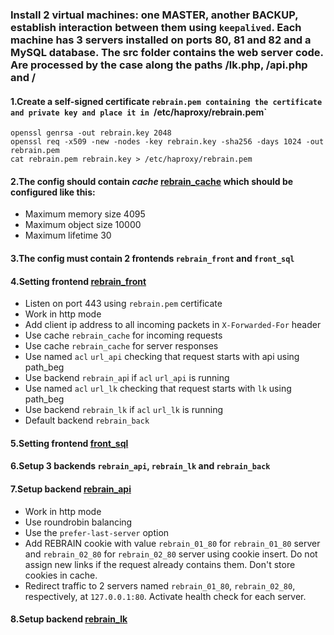 ### Install 2 virtual machines: one MASTER, another BACKUP, establish interaction between them using `keepalived`. Each machine has 3 servers installed on ports 80, 81 and 82 and a MySQL database. The src folder contains the web server code. Are processed by the case along the paths /lk.php, /api.php and /
#### 1.Create a self-signed certificate `rebrain.pem containing the certificate and private key and place it in `/etc/haproxy/rebrain.pem`

```
openssl genrsa -out rebrain.key 2048
openssl req -x509 -new -nodes -key rebrain.key -sha256 -days 1024 -out rebrain.pem
cat rebrain.pem rebrain.key > /etc/haproxy/rebrain.pem
```
#### 2.The config should contain *cache* [rebrain_cache](https://github.com/vadim-davydchenko/HAProxy_final/blob/c9b08f6306c900d2ea9d967d0af762d0a4f3a105/haproxy.cfg#L20) which should be configured like this:
  - Maximum memory size 4095
  - Maximum object size 10000
  - Maximum lifetime 30
#### 3.The config must contain 2 frontends `rebrain_front` and `front_sql`
#### 4.Setting frontend [rebrain_front](https://github.com/vadim-davydchenko/HAProxy_final/blob/95e209bcc3cfba37070ed131aec6196e81a4d998/haproxy.cfg#L25)
  - Listen on port 443 using `rebrain.pem` certificate
  - Work in http mode
  - Add client ip address to all incoming packets in `X-Forwarded-For` header
  - Use cache `rebrain_cache` for incoming requests
  - Use cache `rebrain_cache` for server responses
  - Use named `acl` `url_api` checking that request starts with api using path_beg
  - Use backend `rebrain_ap`i if `acl` `url_api` is running
  - Use named `acl` `url_lk` checking that request starts with `lk` using path_beg
  - Use backend `rebrain_lk` if `acl` `url_lk` is running
  - Default backend `rebrain_back`
#### 5.Setting frontend [front_sql](https://github.com/vadim-davydchenko/HAProxy_final/blob/7f3206ecfb7d6592120ff5e141e56ef8b4b12c40/haproxy.cfg#L37)
#### 6.Setup 3 backends `rebrain_api`, `rebrain_lk` and `rebrain_back`
#### 7.Setup backend [rebrain_api](https://github.com/vadim-davydchenko/HAProxy_final/blob/5f504f3d4921a7bbea867974eedabc6d2c30e705/haproxy.cfg#L43)
  - Work in http mode
  - Use roundrobin balancing
  - Use the `prefer-last-server` option
  - Add REBRAIN cookie with value `rebrain_01_80` for `rebrain_01_80` server and `rebrain_02_80` for `rebrain_02_80` server using cookie insert. Do not assign new links if the   request already contains them. Don't store cookies in cache.
  - Redirect traffic to 2 servers named `rebrain_01_80`, `rebrain_02_80`, respectively, at `127.0.0.1:80`. Activate health check for each server.

#### 8.Setup backend [rebrain_lk](https://github.com/vadim-davydchenko/HAProxy_final/blob/c24b2a58aeca1f521bc22a487932d107863f4293/haproxy.cfg#L51)

